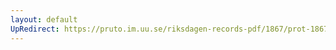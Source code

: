```yaml
---
layout: default
UpRedirect: https://pruto.im.uu.se/riksdagen-records-pdf/1867/prot-1867--fk--129/prot-1867--fk--129_007.pdf
---
```

